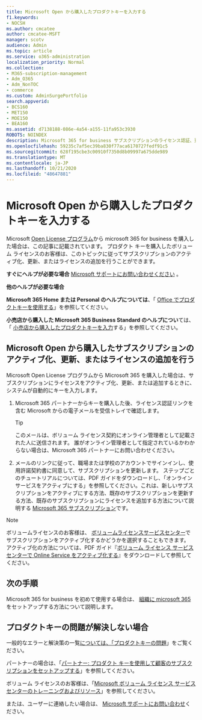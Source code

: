 ```yaml
---
title: Microsoft Open から購入したプロダクトキーを入力する
f1.keywords:
- NOCSH
ms.author: cmcatee
author: cmcatee-MSFT
manager: scotv
audience: Admin
ms.topic: article
ms.service: o365-administration
localization_priority: Normal
ms.collection:
- M365-subscription-management
- Adm_O365
- Adm_NonTOC
- commerce
ms.custom: AdminSurgePortfolio
search.appverid:
- BCS160
- MET150
- MOE150
- BEA160
ms.assetid: d7138188-086e-4a54-a155-11fa953c3930
ROBOTS: NOINDEX
description: Microsoft 365 for business サブスクリプションのライセンス認証、更新、または追加を行う方法について説明します。
ms.openlocfilehash: 59235c7af5ec39ba830f77aca6170727fedf91c5
ms.sourcegitcommit: 628f195cbe3c00910f7350d8b09997a675dde989
ms.translationtype: MT
ms.contentlocale: ja-JP
ms.lasthandoff: 10/21/2020
ms.locfileid: "48647881"
---
```

# <a name="enter-your-product-key-purchased-from-microsoft-open"></a>Microsoft Open から購入したプロダクトキーを入力する

Microsoft [Open License プログラム](https://go.microsoft.com/fwlink/p/?LinkID=613298)から microsoft 365 for business を購入した場合は、この記事に記載されています。 プロダクト キーを購入したボリューム ライセンスのお客様は、このトピックに従ってサブスクリプションのアクティブ化、更新、またはライセンスの追加を行うことができます。
  
 **すぐにヘルプが必要な場合** [Microsoft サポートにお問い合わせください](../admin/contact-support-for-business-products.md) 。 
  
 **他のヘルプが必要な場合**
 
 **Microsoft 365 Home または Personal のヘルプについては**、「 [Office でプロダクトキーを使用する](https://support.microsoft.com/office/12a5763a-d45c-4685-8c95-a44500213759.aspx)」を参照してください。
  
 **小売店から購入した Microsoft 365 Business Standard のヘルプについ**ては、「 [小売店から購入したプロダクトキーを入力](enter-your-product-key.md)する」を参照してください。 
  
## <a name="activate-renew-or-add-licenses-to-a-subscription-purchased-from-microsoft-open"></a>Microsoft Open から購入したサブスクリプションのアクティブ化、更新、またはライセンスの追加を行う

Microsoft Open License プログラムから Microsoft 365 を購入した場合は、サブスクリプションにライセンスをアクティブ化、更新、または追加するときに、システムが自動的にキーを入力します。
  
1. Microsoft 365 パートナーからキーを購入した後、ライセンス認証リンクを含む Microsoft からの電子メールを受信トレイで確認します。
    
    > [!TIP]
    >  このメールは、ボリューム ライセンス契約にオンライン管理者として記載された人に送信されます。 誰がオンライン管理者として指定されているかわからない場合は、Microsoft 365 パートナーにお問い合わせください。 
  
2. メールのリンクに従って、職場または学校のアカウントでサインインし、使用許諾契約書に同意して、サブスクリプションを更新します。 ステップごとのチュートリアルについては、PDF ガイドをダウンロードし、「オンラインサービスをアクティブにする」を参照してください。これは、新しいサブスクリプションをアクティブにする方法、既存のサブスクリプションを更新する方法、既存のサブスクリプションにライセンスを追加する方法について説明する [Microsoft 365 サブスクリプション](https://go.microsoft.com/fwlink/p/?LinkId=618100)です。
    
> [!NOTE]
> ボリュームライセンスのお客様は、 [ボリュームライセンスサービスセンター](https://go.microsoft.com/fwlink/p/?LinkID=282016)でサブスクリプションをアクティブ化するかどうかを選択することもできます。 アクティブ化の方法については、PDF ガイド『[ボリューム ライセンス サービス センターで Online Service をアクティブ化する](https://go.microsoft.com/fwlink/p/?LinkId=618096)』をダウンロードして参照してください。 
  
## <a name="whats-next"></a>次の手順

Microsoft 365 for business を初めて使用する場合は、 [組織に microsoft 365](../admin/setup/setup.md)をセットアップする方法について説明します。
  
## <a name="still-having-trouble-with-product-keys"></a>プロダクトキーの問題が解決しない場合

一般的なエラーと解決策の一覧[については、「プロダクトキーの問題](product-key-errors-and-solutions.md)」をご覧ください。
  
パートナーの場合は、「[パートナー: プロダクト キーを使用して顧客のサブスクリプションをセットアップする](https://support.microsoft.com/office/cf22c50f-95c9-4fa2-b959-c264de256d40)」を参照してください。
  
ボリューム ライセンスのお客様は、「[Microsoft ボリューム ライセンス サービス センターのトレーニングおよびリソース](https://go.microsoft.com/fwlink/p/?LinkId=618103)」を参照してください。
  
または、ユーザーに連絡したい場合は、 [Microsoft サポートにお問い合わせ](../admin/contact-support-for-business-products.md)ください。
